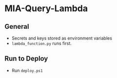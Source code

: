 # MIA-Query-Lambda
## General
* Secrets and keys stored as environment variables 
* `lambda_function.py` runs first.

## Run to Deploy
* Run `deploy.ps1`